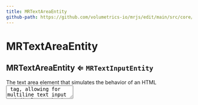 ```yaml
---
title: MRTextAreaEntity
github-path: https://github.com/volumetrics-io/mrjs/edit/main/src/core/entities/MRTextAreaEntity.js
---
```

# MRTextAreaEntity

<a name="MRTextAreaEntity"></a>

## MRTextAreaEntity ⇐ <code>MRTextInputEntity</code>
The text area element that simulates the behavior of an HTML <textarea> tag,
           allowing for multiline text input and display. Inherits from MRTextInputEntity, which
           in turn extends MRTextEntity.

**Kind**: global class  
**Extends**: <code>MRTextInputEntity</code>  

* [MRTextAreaEntity](#MRTextAreaEntity) ⇐ <code>MRTextInputEntity</code>
    * [.connected()](#MRTextAreaEntity+connected)
    * [.handleKeydown()](#MRTextAreaEntity+handleKeydown)

<a name="MRTextAreaEntity+connected"></a>

### mrTextAreaEntity.connected()
Overrides the connected method to include setup for handling multiline text.

**Kind**: instance method of [<code>MRTextAreaEntity</code>](#MRTextAreaEntity)  
<a name="MRTextAreaEntity+handleKeydown"></a>

### mrTextAreaEntity.handleKeydown()
Handles keydown events for scrolling and cursor navigation.

**Kind**: instance method of [<code>MRTextAreaEntity</code>](#MRTextAreaEntity)  
